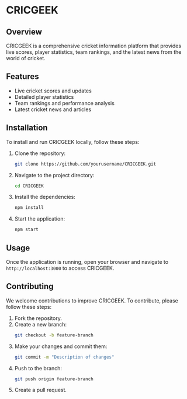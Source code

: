 # CRICGEEK
## Overview
CRICGEEK is a comprehensive cricket information platform that provides live scores, player statistics, team rankings, and the latest news from the world of cricket.

## Features
- Live cricket scores and updates
- Detailed player statistics
- Team rankings and performance analysis
- Latest cricket news and articles

## Installation
To install and run CRICGEEK locally, follow these steps:
1. Clone the repository:
    ```bash
    git clone https://github.com/yourusername/CRICGEEK.git
    ```
2. Navigate to the project directory:
    ```bash
    cd CRICGEEK
    ```
3. Install the dependencies:
    ```bash
    npm install
    ```
4. Start the application:
    ```bash
    npm start
    ```

## Usage
Once the application is running, open your browser and navigate to `http://localhost:3000` to access CRICGEEK.

## Contributing
We welcome contributions to improve CRICGEEK. To contribute, please follow these steps:
1. Fork the repository.
2. Create a new branch:
    ```bash
    git checkout -b feature-branch
    ```
3. Make your changes and commit them:
    ```bash
    git commit -m "Description of changes"
    ```
4. Push to the branch:
    ```bash
    git push origin feature-branch
    ```
5. Create a pull request.